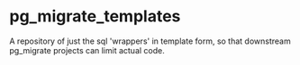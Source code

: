 pg_migrate_templates
====================

A repository of just the sql 'wrappers' in template form, so that downstream pg_migrate projects can limit actual code.
